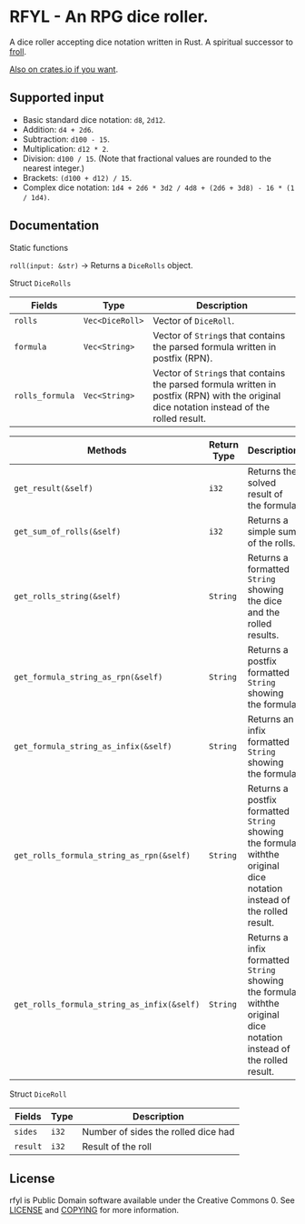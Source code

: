 # RFYL - An RPG dice roller.

A dice roller accepting dice notation written in Rust. A spiritual successor to [froll](https://github.com/trnglina/froll).

[Also on crates.io if you want](https://crates.io/crates/rfyl).

## Supported input

- Basic standard dice notation: `d8`, `2d12`.
- Addition: `d4 + 2d6`.
- Subtraction: `d100 - 15`.
- Multiplication: `d12 * 2`.
- Division: `d100 / 15`. (Note that fractional values are rounded to the nearest integer.)
- Brackets: `(d100 + d12) / 15`.
- Complex dice notation: `1d4 + 2d6 * 3d2 / 4d8 + (2d6 + 3d8) - 16 * (1 / 1d4)`.

## Documentation

Static functions

`roll(input: &str)` -> Returns a `DiceRolls` object.

Struct `DiceRolls`

| Fields          | Type            | Description                                                                                                                                 |
|-----------------|-----------------|---------------------------------------------------------------------------------------------------------------------------------------------|
| `rolls`         | `Vec<DiceRoll>` | Vector of `DiceRoll`.                                                                                                                       |
| `formula`       | `Vec<String>`   | Vector of `String`s that contains the parsed formula written in postfix (RPN).                                                              |
| `rolls_formula` | `Vec<String>`   | Vector of `String`s that contains the parsed formula written in postfix (RPN) with the original dice notation instead of the rolled result. |

| Methods                                    | Return Type | Description                                                                                                           |
|--------------------------------------------|-------------|-----------------------------------------------------------------------------------------------------------------------|
| `get_result(&self)`                        | `i32`       | Returns the solved result of the formula.                                                                             |
| `get_sum_of_rolls(&self)`                  | `i32`       | Returns a simple sum of the rolls.                                                                                    |
| `get_rolls_string(&self)`                  | `String`    | Returns a formatted `String` showing the dice and the rolled results.                                                 |
| `get_formula_string_as_rpn(&self)`         | `String`    | Returns a postfix formatted `String` showing the formula.                                                             |
| `get_formula_string_as_infix(&self)`       | `String`    | Returns an infix formatted `String` showing the formula.                                                              |
| `get_rolls_formula_string_as_rpn(&self)`   | `String`    | Returns a postfix formatted `String` showing the formula withthe original dice notation instead of the rolled result. |
| `get_rolls_formula_string_as_infix(&self)` | `String`    | Returns a infix formatted `String` showing the formula withthe original dice notation instead of the rolled result.   |

Struct `DiceRoll`

| Fields          | Type    | Description                           |
|-----------------|---------|---------------------------------------|
| `sides`         | `i32`   | Number of sides the rolled dice had   |
| `result`        | `i32`   | Result of the roll                    |


## License

rfyl is Public Domain software available under the Creative Commons 0. See [LICENSE](LICENSE) and [COPYING](COPYING) for more information.
